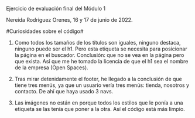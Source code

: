 Ejercicio de evaluación final del Módulo 1

Nereida Rodríguez Orenes, 16 y 17 de junio de 2022.

#Curiosidades sobre el código#

1. Como todos los tamaños de los títulos son iguales, ninguno destaca, ninguno puede ser el h1. Pero esta etiqueta
   se necesita para posicionar la página en el buscador. Conclusión: que no se vea en la página pero que exista.
   Así que me he tomado la licencia de que el h1 sea el nombre de la empresa (Open Spaces).

2. Tras mirar detenidamente el footer, he llegado a la conclusión de que tiene tres menús, ya que un usuario
   vería tres menús: tienda, nosotros y contacto. De ahí que haya usado 3 navs.

3. Las imágenes no están en <figures> porque todos los estilos que le ponía a una etiqueta se las tenía que poner a la otra. Así el código está más limpio.
